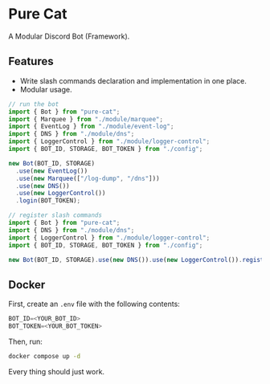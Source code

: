 # Pure Cat

A Modular Discord Bot (Framework).

## Features

- Write slash commands declaration and implementation in one place.
- Modular usage.

```ts
// run the bot
import { Bot } from "pure-cat";
import { Marquee } from "./module/marquee";
import { EventLog } from "./module/event-log";
import { DNS } from "./module/dns";
import { LoggerControl } from "./module/logger-control";
import { BOT_ID, STORAGE, BOT_TOKEN } from "./config";

new Bot(BOT_ID, STORAGE)
  .use(new EventLog())
  .use(new Marquee(["/log-dump", "/dns"]))
  .use(new DNS())
  .use(new LoggerControl())
  .login(BOT_TOKEN);
```

```ts
// register slash commands
import { Bot } from "pure-cat";
import { DNS } from "./module/dns";
import { LoggerControl } from "./module/logger-control";
import { BOT_ID, STORAGE, BOT_TOKEN } from "./config";

new Bot(BOT_ID, STORAGE).use(new DNS()).use(new LoggerControl()).register(BOT_TOKEN);
```

## Docker

First, create an `.env` file with the following contents:

```ts
BOT_ID=<YOUR_BOT_ID>
BOT_TOKEN=<YOUR_BOT_TOKEN>
```

Then, run:

```sh
docker compose up -d
```

Every thing should just work.
